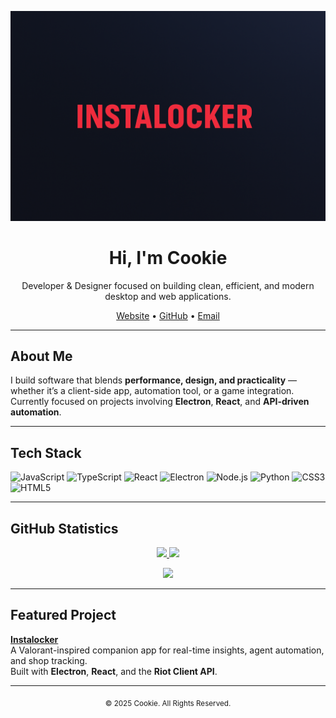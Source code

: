 <p align="center">
  <img src="https://github.com/Penniedev/InstaLock/blob/main/banner.png?raw=true" alt="Banner" width="800"/>
</p>

<h1 align="center">Hi, I'm Cookie</h1>

<p align="center">
  Developer & Designer focused on building clean, efficient, and modern desktop and web applications.
</p>

<p align="center">
  <a href="https://cookie.dev">Website</a> •
  <a href="https://github.com/Penniedev">GitHub</a> •
  <a href="mailto:josh@sky-recovery.com">Email</a>
</p>

---

## About Me

I build software that blends **performance, design, and practicality** — whether it’s a client-side app, automation tool, or a game integration.  
Currently focused on projects involving **Electron**, **React**, and **API-driven automation**.

---

## Tech Stack

<p align="left">
  <img src="https://img.shields.io/badge/JavaScript-20232A?style=for-the-badge&logo=javascript&logoColor=F7DF1E" alt="JavaScript"/>
  <img src="https://img.shields.io/badge/TypeScript-20232A?style=for-the-badge&logo=typescript&logoColor=3178C6" alt="TypeScript"/>
  <img src="https://img.shields.io/badge/React-20232A?style=for-the-badge&logo=react&logoColor=61DAFB" alt="React"/>
  <img src="https://img.shields.io/badge/Electron-20232A?style=for-the-badge&logo=electron&logoColor=47848F" alt="Electron"/>
  <img src="https://img.shields.io/badge/Node.js-20232A?style=for-the-badge&logo=node.js&logoColor=339933" alt="Node.js"/>
  <img src="https://img.shields.io/badge/Python-20232A?style=for-the-badge&logo=python&logoColor=3776AB" alt="Python"/>
  <img src="https://img.shields.io/badge/CSS3-20232A?style=for-the-badge&logo=css3&logoColor=1572B6" alt="CSS3"/>
  <img src="https://img.shields.io/badge/HTML5-20232A?style=for-the-badge&logo=html5&logoColor=E34F26" alt="HTML5"/>
</p>

---

## GitHub Statistics

<p align="center">
  <a href="https://github.com/Penniedev">
    <img src="https://github-readme-stats.vercel.app/api?username=Penniedev&show_icons=true&hide_border=true&theme=dark&bg_color=0D1117&text_color=FFFFFF&title_color=FF4655&icon_color=FF4655" height="165" />
  </a>
  <a href="https://github.com/Penniedev">
    <img src="https://github-readme-stats.vercel.app/api/top-langs/?username=Penniedev&layout=compact&hide_border=true&theme=dark&bg_color=0D1117&text_color=FFFFFF&title_color=FF4655" height="165" />
  </a>
</p>

<p align="center">
  <a href="https://git.io/streak-stats">
    <img src="https://streak-stats.demolab.com?user=Penniedev&theme=dark&hide_border=true&background=0D1117&ring=FF4655&fire=FF4655&currStreakLabel=FFFFFF" height="165" />
  </a>
</p>

---

## Featured Project

**[Instalocker](https://github.com/Penniedev/InstaLock)**  
A Valorant-inspired companion app for real-time insights, agent automation, and shop tracking.  
Built with **Electron**, **React**, and the **Riot Client API**.

---

<p align="center">
  <sub>© 2025 Cookie. All Rights Reserved.</sub>
</p>
